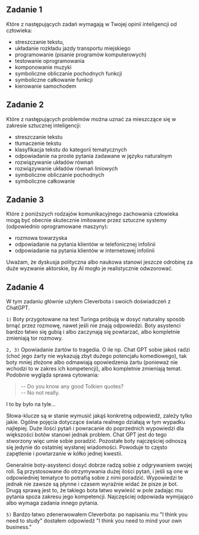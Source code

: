 ## Zadanie 1

Które z następujących zadań wymagają w Twojej opinii inteligencji od człowieka:
- streszczanie tekstu,
- układanie rozkładu jazdy transportu miejskiego
- programowanie (pisanie programów komputerowych)
- testowanie oprogramowania
- komponowanie muzyki
- symboliczne obliczanie pochodnych funkcji
- symboliczne całkowanie funkcji
- kierowanie samochodem

## Zadanie 2

Które z następujących problemów można uznać za mieszczące się w zakresie sztucznej
inteligencji:

- streszczanie tekstu
- tłumaczenie tekstu
- klasyfikacja tekstu do kategorii tematycznych
- odpowiadanie na proste pytania zadawane w języku naturalnym
- rozwiązywanie układów równań
- rozwiązywanie układów równań liniowych
- symboliczne obliczanie pochodnych
- symboliczne całkowanie

## Zadanie 3

Które z poniższych rodzajów komunikacyjnego zachowania człowieka mogą być
obecnie skutecznie imitowane przez sztuczne systemy (odpowiednio oprogramowane
maszyny):

- rozmowa towarzyska
- odpowiadanie na pytania klientów w telefonicznej infolinii
- odpowiadanie na pytania klientów w internetowej infolinii

Uważam, że dyskusja polityczna albo naukowa stanowi jeszcze odrobinę za duże wyzwanie aktorskie, by AI mogło je realistycznie odwzorować.

## Zadanie 4

W tym zadaniu głównie użyłem Cleverbota i swoich doświadczeń z ChatGPT.

`1)`
Boty przygotowane na test Turinga próbują w dosyć naturalny sposób brnąć przez rozmowę, nawet jeśli nie znają odpowiedzi.
Boty asystenci bardzo łatwo się gubią i albo zaczynają się powtarzać, albo kompletnie zmieniają tor rozmowy.

`2, 3)`
Opowiadanie żartów to tragedia. O ile np. Chat GPT sobie jakoś radzi (choć jego żarty nie wykazują zbyt dużego potencjału komediowego), tak boty mniej złożone albo odmawiają opowiedzenia żartu (ponieważ nie wchodzi to w zakres ich kompetencji), albo kompletnie zmieniają temat. Podobnie wygląda sprawa cytowania: <br>
> -- Do you know any good Tolkien quotes? <br>
> -- No not really. <br>

I to by było na tyle...

Słowa-klucze są w stanie wymusić jakąś konkretną odpowiedź, zależy tylko jakie. Ogólne pojęcia dotyczące świata realnego działają w tym wypadku najlepiej.
Duże ilości pytań i powracanie do poprzednich wypowiedzi dla większości botów stanowi jednak problem. Chat GPT jest do tego stworzony więc umie sobie poradzić.
Pozostałe boty najczęściej odnoszą się jedynie do ostatniej wysłanej wiadomości. Powoduje to często zapętlenie i powtarzanie w kółko jednej kwestii.

Generalnie boty-asystenci dosyć dobrze radzą sobie z odgrywaniem swojej roli. Są przystosowane do otrzymywania dużej ilości pytań, i jeśli są one w odpowiedniej tematyce to potrafią sobie z nimi poradzić. Wypowiedzi te jednak nie zawsze są płynne i czasem wyraźnie widać że pisze je bot.
Drugą sprawą jest to, że takiego bota łatwo wywieść w pole zadając mu pytania spoza zakresu jego kompetencji. Najczęściej odpowiada wymijająco albo wymaga zadania innego pytania.

`5)`
Bardzo łatwo zdenerwowałem Cleverbota: po napisaniu mu "I think you need to study" dostałem odpowiedź "I think you need to mind your own business."



